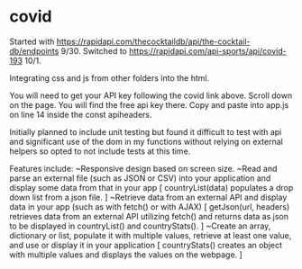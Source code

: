 # covid

Started with https://rapidapi.com/thecocktaildb/api/the-cocktail-db/endpoints 9/30.
Switched to https://rapidapi.com/api-sports/api/covid-193 10/1.

Integrating css and js from other folders into the html.

You will need to get your API key following the covid link above. Scroll down on the page. You will find the free api key there. Copy and paste into app.js on line 14 inside the const apiheaders.

Initially planned to include unit testing but found it difficult to test with api and significant use of the dom in my functions without relying on external helpers so opted to not include tests at this time.

Features include:
~Responsive design based on screen size.
~Read and parse an external file (such as JSON or CSV) into your application and display some data from that in your app [ countryList(data) populates a drop down list from a json file. ]
~Retrieve data from an external API and display data in your app (such as with fetch() or with AJAX) [ getJson(url, headers) retrieves data from an external API utilizing fetch() and returns data as json to be displayed in countryList() and countryStats(). ]
~Create an array, dictionary or list, populate it with multiple values, retrieve at least one value, and use or display it in your application [ countryStats() creates an object with multiple values and displays the values on the webpage. ]
